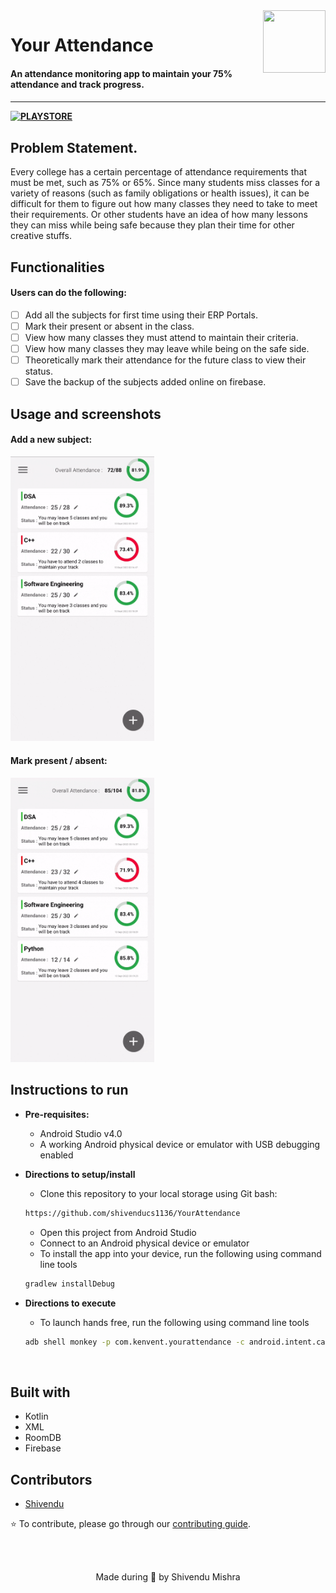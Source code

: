 
<img src = "https://play-lh.googleusercontent.com/TiRXgD_jRm-YxTTBp0LoqqtEu93IRwZeCS_cVE4CXcUOsjDmSy33NGDuF1kbCnSvuQ=w240-h480-rw" width = "100" height = "100" align = "right"> 
<p align="left">
	<h1 align="left"> Your Attendance </h2>
	<h4 align="left"> An attendance monitoring app to maintain your 75% attendance and track progress. <h4>
</p>

---
<!-- [![DOCS](https://img.shields.io/badge/Documentation-see%20docs-green?style=for-the-badge&logo=appveyor)](INSERT_LINK_FOR_DOCS_HERE)  -->
[![PLAYSTORE](https://img.shields.io/badge/Playstore-Download-blue?style=for-the-badge&logo=appveyor)](https://play.google.com/store/apps/details?id=com.kenvent.yourattendance)

## Problem Statement. 
Every college has a certain percentage of attendance requirements that must be met, such as 75% or 65%. Since many students miss classes for a variety of reasons (such as family obligations or health issues), it can be difficult for them to figure out how many classes they need to take to meet their requirements. Or other students have an idea of how many lessons they can miss while being safe because they plan their time for other creative stuffs.

## Functionalities
#### Users can do the following:
- [ ] Add all the subjects for first time using their ERP Portals.
- [ ] Mark their present or absent in the class. 
- [ ] View how many classes they must attend to maintain their criteria.
- [ ] View how many classes they may leave while being on the safe side. 
- [ ] Theoretically mark their attendance for the future class to view their status. 
- [ ] Save the backup of the subjects added online on firebase.

## Usage and screenshots

#### Add a new subject:
<img src = "https://github.com/manaswii/YourAttendance/blob/ReadMe-updates/imgs/add_subject.gif" width = "230">
	
#### Mark present / absent:
<img src = "https://github.com/manaswii/YourAttendance/blob/ReadMe-updates/imgs/mark_attendance.gif" width = "230">

<br>


## Instructions to run

* __Pre-requisites:__
	-  Android Studio v4.0
	-  A working Android physical device or emulator with USB debugging enabled

* __Directions to setup/install__
	- Clone this repository to your local storage using Git bash:
	```bash
	https://github.com/shivenducs1136/YourAttendance
	```
	- Open this project from Android Studio
	- Connect to an Android physical device or emulator
	- To install the app into your device, run the following using command line tools
	```bash
	gradlew installDebug
	```

* __Directions to execute__
	- To launch hands free, run the following using command line tools
	```bash
	adb shell monkey -p com.kenvent.yourattendance -c android.intent.category.LAUNCHER 1
	```

<br>

## Built with
- Kotlin
- XML
- RoomDB
- Firebase
## Contributors
* [Shivendu](https://github.com/shivenducs1136)

:star: To contribute, please go through our [contributing guide](https://github.com/shivenducs1136/YourAttendance/blob/main/Contributions.md).


<br>
<br>

<p align="center">
	Made during 🌙 by Shivendu Mishra
</p>
